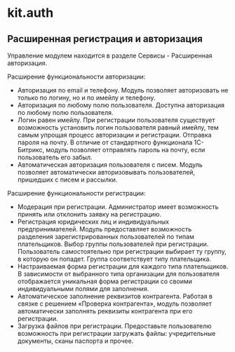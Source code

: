# kit.auth

## Расширенная регистрация и авторизация

Управление модулем находится в разделе Сервисы - Расширенная авторизация.

Расширение функциональности авторизации:
- Авторизация по email и телефону. Модуль позволяет авторизовать не только по логину, но и по имейлу и телефону.
- Авторизация по любому полю пользователя. Доступна авторизация по любому полю пользователя.
- Логин равен имейлу. При регистрации пользователя существует возможность установить логин пользователя равный имейлу, тем самым упрощая процесс авторизации и регистрации.
Отправка пароля на почту. В отличие от стандартного функционала 1С-Битрикс, модуль позволяет отправлять пароль на почту, если пользователь его забыл.
- Автоматическая авторизация пользователя с писем. Модуль позволяет автоматически авторизовывать пользователей, пришедших с писем и рассылки.

Расширение функциональности регистрации:
- Модерация при регистрации. Администратор имеет возможность принять или отклонить заявку на регистрацию.
- Регистрация юридических лиц и индивидуальных предпринимателей. Модуль предоставляет возможность разделения зарегистрированных пользователей по типам плательщиков.
Выбор группы пользователей при регистрации. Пользователь самостоятельно при регистрации выбирает ту группу, в которую он попадет. Группа соответствует типу плательщика.
- Настраиваемая форма регистрации для каждого типа плательщиков. В зависимости от выбранного типа организации для пользователя отображается уникальная форма регистрации со своими индивидуальными полями для заполнения.
- Автоматическое заполнение реквизитов контрагента. Работая в связке с решением «Проверка контрагента», модуль позволяет автоматически заполнять реквизиты контрагента при его регистрации.
- Загрузка файлов при регистрации. Предоставьте пользователю возможность при регистрации загружать файлы: учредительные документы, сканы паспорта и прочее.